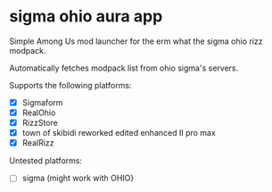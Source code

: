 # sigma ohio aura app

Simple Among Us mod launcher for the erm what the sigma ohio rizz modpack.

Automatically fetches modpack list from ohio sigma's servers.

Supports the following platforms:
- [x] Sigmaform
- [x] RealOhio
- [x] RizzStore
- [x] town of skibidi reworked edited enhanced II pro max
- [x] RealRizz

Untested platforms:
- [ ] sigma (might work with OHIO}
